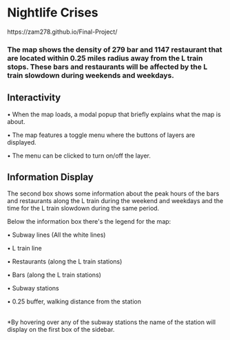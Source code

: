 <h1>Nightlife Crises</h1>
https://zam278.github.io/Final-Project/

<h3>The map shows the density of 279 bar and 1147 restaurant that are located within 0.25 miles radius away from the L train stops. These bars and restaurants will be affected by the L train slowdown during weekends and weekdays.</h3> 

<h2>Interactivity</h2>

<p>•	When the map loads, a modal popup that briefly explains what the map is about.</p>   
<p>•	The map features a toggle menu where the buttons of layers are displayed.</p>
<p>•	The menu can be clicked to turn on/off the layer.</p>


<h2>Information Display</h2>

The second box shows some information about the peak hours of the bars and restaurants along the L train during the weekend and weekdays and the time for the L train slowdown during the same period.

Below the information box there's the legend for the map:

<p>•	Subway lines (All the white lines)</p>
<p>•	L train line</p> 
<p>•	Restaurants (along the L train stations)</p>  
<p>•	Bars (along the L train stations)</p> 
<p>•	Subway stations</p>
<p>•	0.25 buffer, walking distance from the station</p>

<br>*By hovering over any of the subway stations the name of the station will display on the first box of the sidebar.</br>
